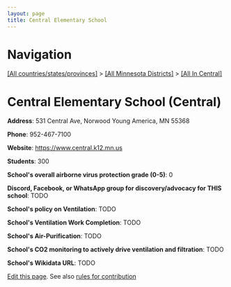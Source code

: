 ```yaml
---
layout: page
title: Central Elementary School
---
```

# Navigation

[[All countries/states/provinces]](../../..) > [[All Minnesota Districts]](../..) > [[All In Central]](..)

# Central Elementary School (Central)

**Address**: 531 Central Ave, Norwood Young America, MN 55368

**Phone**: 952-467-7100

**Website**: <https://www.central.k12.mn.us>

**Students**: 300

**School's overall airborne virus protection grade (0-5)**: 0

**Discord, Facebook, or WhatsApp group for discovery/advocacy for THIS school**: TODO

**School's policy on Ventilation**: TODO

**School's Ventilation Work Completion**: TODO

**School's Air-Purification**: TODO

**School's CO2 monitoring to actively drive ventilation and filtration**: TODO

**School's Wikidata URL**: TODO


[Edit this page](https://github.com/ventilate-schools/MN/edit/main/./Central/Central_Elementary_School.md). See also [rules for contribution](../../../contribution-rules/)